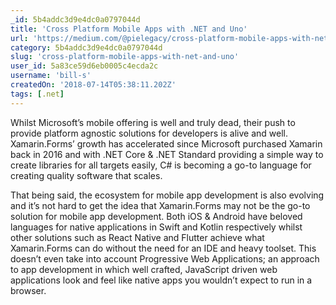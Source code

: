 ```yaml
---
_id: 5b4addc3d9e4dc0a0797044d
title: 'Cross Platform Mobile Apps with .NET and Uno'
url: 'https://medium.com/@pielegacy/cross-platform-mobile-apps-with-net-and-uno-dee2b024281d'
category: 5b4addc3d9e4dc0a0797044d
slug: 'cross-platform-mobile-apps-with-net-and-uno'
user_id: 5a83ce59d6eb0005c4ecda2c
username: 'bill-s'
createdOn: '2018-07-14T05:38:11.202Z'
tags: [.net]
---
```


Whilst Microsoft’s mobile offering is well and truly dead, their push to provide platform agnostic solutions for developers is alive and well. Xamarin.Forms’ growth has accelerated since Microsoft purchased Xamarin back in 2016 and with .NET Core & .NET Standard providing a simple way to create libraries for all targets easily, C# is becoming a go-to language for creating quality software that scales.

That being said, the ecosystem for mobile app development is also evolving and it’s not hard to get the idea that Xamarin.Forms may not be the go-to solution for mobile app development. Both iOS & Android have beloved languages for native applications in Swift and Kotlin respectively whilst other solutions such as React Native and Flutter achieve what Xamarin.Forms can do without the need for an IDE and heavy toolset. This doesn’t even take into account Progressive Web Applications; an approach to app development in which well crafted, JavaScript driven web applications look and feel like native apps you wouldn’t expect to run in a browser.
